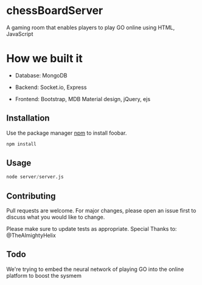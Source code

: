 # chessBoardServer

A gaming room that enables players to play GO online using HTML, JavaScript

# How we built it

* Database: MongoDB

* Backend: Socket.io, Express

* Frontend: Bootstrap, MDB Material design, jQuery, ejs


## Installation

Use the package manager [npm](https://www.npmjs.com/) to install foobar.

```bash
npm install
```

## Usage

```python
node server/server.js

```

## Contributing
Pull requests are welcome. For major changes, please open an issue first to discuss what you would like to change.

Please make sure to update tests as appropriate.
Special Thanks to: @TheAlmightyHelix

## Todo

We're trying to embed the neural network of playing GO into the online platform to boost the sysmem
